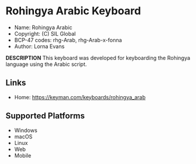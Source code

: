 Rohingya Arabic Keyboard
=====================

* Name:           Rohingya Arabic
* Copyright:      (C) SIL Global
* BCP-47 codes:   rhg-Arab, rhg-Arab-x-fonna
* Author:         Lorna Evans

__DESCRIPTION__
This keyboard was developed for keyboarding the Rohingya language using the Arabic script. 

Links
-----
 * Home:     https://keyman.com/keyboards/rohingya_arab

Supported Platforms
-------------------
 * Windows
 * macOS
 * Linux
 * Web
 * Mobile


 